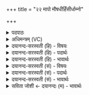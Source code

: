 +++
title = "२२ मापो मौषधीर्हिंसीर्धाम्नो"

+++
<details><summary>पदपाठः</summary>

मा। अ॒पः। मा। ओष॑धीः। हि॒ꣳसीः॒। धाम्नो॑धाम्न॒ इति॑ धाम्नः॑ऽधाम्नः। रा॒ज॒न्। ततः॑। व॒रु॒ण। नः॒। मु॒ञ्च॒। यत्। आ॒हुः॒। अ॒घ्न्याः। इति॑। वरु॑ण। इति॑। शपा॑महे। ततः॑। व॒रु॒ण॒। नः॒। मु॒ञ्च॒। सु॒मि॒त्रि॒या इति॑ सु॑ऽमि॒त्रि॒याः। नः॒। आपः॑। ओष॑धयः। स॒न्तु॒। दु॒र्मि॒त्रि॒या इति॑ दुःऽमित्रि॒याः। तस्मै॑। स॒न्तु॒। यः। अस्मान्। द्वेष्टि॑। यम्। च॒। व॒यम्। द्वि॒ष्मः। २२।
</details>

<details><summary>अधिमन्त्रम् (VC)</summary>

- वरुणो देवता
- दीर्घतमा ऋषिः
- ब्राह्मी स्वराड् उष्णिक्, निचृद् अनुष्टुप्
- ऋषभः, षड्जः
</details>

<details><summary>दयानन्द-सरस्वती (हि) - विषयः</summary>

अब व्यापार करने के लिये राज्यप्रबन्ध अगले मन्त्र में कहा है ॥
</details>

<details><summary>दयानन्द-सरस्वती (हि) - पदार्थः</summary>

पदार्थान्वयभाषाः -  हे (राजन्) सभापति ! आप प्रत्येक स्थानों में (अपः) जल और (ओषधीः) अन्न-पान पदार्थ तथा किराने आदि वणिज पदार्थों को (मा) मत (हिंसीः) नष्ट करो अर्थात् प्रत्येक जगह हम लोगों को सब इष्ट पदार्थ मिलते रहें, न केवल यही करो, किन्तु (ततः) उस (धाम्नः धाम्नः) स्थान-स्थान से (नः) हम लोगों को (मा) मत (मुञ्च) त्यागो। हे (वरुण) न्याय करनेवाले सभापति ! किये हुए न्याय में (अघ्न्याः) न मारने योग्य गौ आदि पशुओं की शपथ है (इति) इस प्रकार जो आप कहते हैं और हम लोग भी (शपामहे) शपथ करते हैं और आप भी उस प्रतिज्ञा को मत छोडि़ये और हम लोग भी न छोड़ेंगे। हे वरुण ! आपके राज्य में (नः) हम लोगों को (आपः) जल और ओषधियाँ (सुमित्रियाः) श्रेष्ठमित्र के तुल्य (सन्तु) हों तथा (यः) जो (अस्मान्) हम लोगों से (द्वेष्टि) वैर रखता है (च) और (वयम्) हम लोग (यम्) जिससे (द्विष्मः) वैर करते हैं, (तस्मै) उस के लिये वे ओषधियाँ (दुर्मित्रियाः) दुःख देने देनेवाले शत्रु के तुल्य (सन्तु) हों ॥२२॥
</details>

<details><summary>दयानन्द-सरस्वती (हि) - भावार्थः</summary>

भावार्थभाषाः -  राजा और राजाओं के कामदार लोग अनीति से प्रजाजनों का धन न लेवें, किन्तु राज्य-पालन के लिये राजपुरुष प्रतिज्ञा करें कि हम लोग अन्याय न करेंगे अर्थात् हम सर्वदा तुम्हारी रक्षा और डाकू, चोर, लम्पट-लवाड़, कपटी, कुमार्गी, अन्यायी और कुकर्मियों को निरन्तर दण्ड देवेंगे ॥२२॥
</details>

<details><summary>दयानन्द-सरस्वती (सं) - विषयः</summary>

अथ वाणिज्यार्थं राजप्रबन्धमाह ॥
</details>

<details><summary>दयानन्द-सरस्वती (सं) - पदार्थः</summary>

पदार्थान्वयभाषाः -  हे राजन् ! ओषधीश्च मा हिंसीः। न केवलमिदमेव कुर्याः, किन्तु ततो धाम्नो धाम्नोऽस्मान् मा मुञ्च। हे वरुण ! अघ्न्या इति यद्भवन्त आहुः वयं चेत्थं शपामहे ततस्त्वं मा मुञ्च वयमपि न मुञ्चामः। हे वरुण ! नः अस्मभ्यमाप ओषध्यश्च सुमित्रियास्सुमित्रवत् सन्तु, योऽस्मान् द्वेष्टि यं वयं द्विष्मस्तस्मै दुर्मित्रियाः शत्रुवत् सन्तु ॥२२॥
</details>

<details><summary>दयानन्द-सरस्वती (सं) - भावार्थः</summary>

भावार्थभाषाः -  राजपुरुषाः प्रजाभ्योऽनीत्या धनं न गृह्णीयुः। राजरक्षणाय प्रतिज्ञां कुर्युरन्यायं वयं न करिष्याम इति दुष्टान् सततं दण्डयेयुरिति ॥२२॥
</details>

<details><summary>सविता जोशी ← दयानन्दः (म) - भावार्थः</summary>

भावार्थभाषाः -  राजा व राज्याचे कर्मचारी यांनी अन्यायाने प्रजेचे धन लुबाडू नये. उलट राजपुरुषांनी राज्याचे पालन करण्यासाठी अशी प्रतिज्ञा करावी की, आम्ही अन्याय करणार नाही. अर्थात नेहमी तुमचे रक्षण करून डाकू, चोर, लंपट, लबाड, कपटी, कुमार्गी, अन्यायी व कुकर्मी यांना दंड देऊ.
</details>